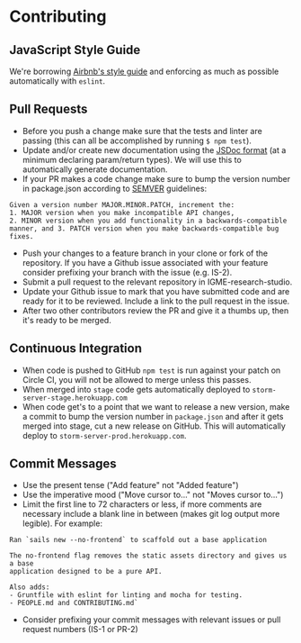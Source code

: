 Contributing
===

## JavaScript Style Guide

We're borrowing [Airbnb's style guide](https://github.com/airbnb/javascript/tree/master/es5) and enforcing as much as possible automatically with `eslint`.

## Pull Requests

* Before you push a change make sure that the tests and linter are passing (this can all be accomplished by running `$ npm test`).
* Update and/or create new documentation using the [JSDoc format](http://usejsdoc.org/) (at a minimum declaring param/return types). We will use this to automatically generate documentation.
* If your PR makes a code change make sure to bump the version number in package.json according to [SEMVER](http://semver.org/) guidelines:

```
Given a version number MAJOR.MINOR.PATCH, increment the:
1. MAJOR version when you make incompatible API changes,
2. MINOR version when you add functionality in a backwards-compatible manner, and 3. PATCH version when you make backwards-compatible bug fixes.
```

* Push your changes to a feature branch in your clone or fork of the repository. If you have a Github issue associated with your feature consider prefixing your branch with the issue (e.g. IS-2).
* Submit a pull request to the relevant repository in IGME-research-studio.
* Update your Github issue to mark that you have submitted code and are ready for it to be reviewed. Include a link to the pull request in the issue.
* After two other contributors review the PR and give it a thumbs up, then it's ready to be merged.

## Continuous Integration
* When code is pushed to GitHub `npm test` is run against your patch on Circle CI, you will not be allowed to merge unless this passes.
* When merged into `stage` code gets automatically deployed to `storm-server-stage.herokuapp.com`
* When code get's to a point that we want to release a new version, make a commit to bump the version number in `package.json` and after it gets merged into stage, cut a new release on GitHub. This will automatically deploy to `storm-server-prod.herokuapp.com`.

## Commit Messages

* Use the present tense ("Add feature" not "Added feature")
* Use the imperative mood ("Move cursor to..." not "Moves cursor to...")
* Limit the first line to 72 characters or less, if more comments are necessary include a blank line in between (makes git log output more legible). For example:

```
Ran `sails new --no-frontend` to scaffold out a base application

The no-frontend flag removes the static assets directory and gives us a base
application designed to be a pure API.

Also adds:
- Gruntfile with eslint for linting and mocha for testing.
- PEOPLE.md and CONTRIBUTING.md`
```

* Consider prefixing your commit messages with relevant issues or pull request numbers (IS-1 or PR-2)
